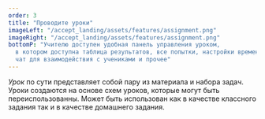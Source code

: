 ```yaml
---
order: 3
title: "Проводите уроки"
imageLeft: "/accept_landing/assets/features/assignment.png"
imageRight: "/accept_landing/assets/features/assignment.png"
bottomP: "Учителю доступен удобная панель управления уроком,
  в котором доступна таблица результатов, все попытки, настройки времени проведения,
  чат для взаимодействия с учениками и прочее"
---
```


_Урок_ по сути представляет собой пару из материала и набора задач. Уроки создаются на основе схем уроков, которые могут быть переиспользованны. Может быть использован как в качестве классного задания так и в качестве домашнего задания.
